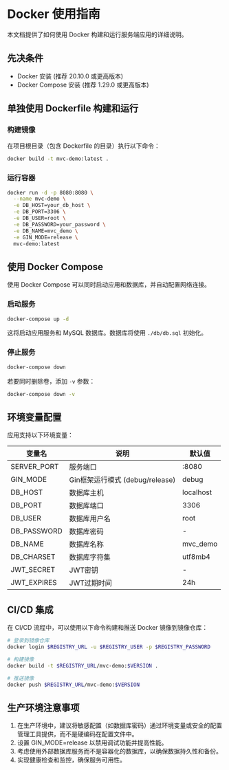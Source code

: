 # Docker 使用指南

本文档提供了如何使用 Docker 构建和运行服务端应用的详细说明。

## 先决条件

- Docker 安装 (推荐 20.10.0 或更高版本)
- Docker Compose 安装 (推荐 1.29.0 或更高版本)

## 单独使用 Dockerfile 构建和运行

### 构建镜像

在项目根目录（包含 Dockerfile 的目录）执行以下命令：

```bash
docker build -t mvc-demo:latest .
```

### 运行容器

```bash
docker run -d -p 8080:8080 \
  --name mvc-demo \
  -e DB_HOST=your_db_host \
  -e DB_PORT=3306 \
  -e DB_USER=root \
  -e DB_PASSWORD=your_password \
  -e DB_NAME=mvc_demo \
  -e GIN_MODE=release \
  mvc-demo:latest
```

## 使用 Docker Compose

使用 Docker Compose 可以同时启动应用和数据库，并自动配置网络连接。

### 启动服务

```bash
docker-compose up -d
```

这将启动应用服务和 MySQL 数据库。数据库将使用 `./db/db.sql` 初始化。

### 停止服务

```bash
docker-compose down
```

若要同时删除卷，添加 `-v` 参数：

```bash
docker-compose down -v
```

## 环境变量配置

应用支持以下环境变量：

| 变量名 | 说明 | 默认值 |
|-------|------|-------|
| SERVER_PORT | 服务端口 | :8080 |
| GIN_MODE | Gin框架运行模式 (debug/release) | debug |
| DB_HOST | 数据库主机 | localhost |
| DB_PORT | 数据库端口 | 3306 |
| DB_USER | 数据库用户名 | root |
| DB_PASSWORD | 数据库密码 | - |
| DB_NAME | 数据库名称 | mvc_demo |
| DB_CHARSET | 数据库字符集 | utf8mb4 |
| JWT_SECRET | JWT密钥 | - |
| JWT_EXPIRES | JWT过期时间 | 24h |

## CI/CD 集成

在 CI/CD 流程中，可以使用以下命令构建和推送 Docker 镜像到镜像仓库：

```bash
# 登录到镜像仓库
docker login $REGISTRY_URL -u $REGISTRY_USER -p $REGISTRY_PASSWORD

# 构建镜像
docker build -t $REGISTRY_URL/mvc-demo:$VERSION .

# 推送镜像
docker push $REGISTRY_URL/mvc-demo:$VERSION
```

## 生产环境注意事项

1. 在生产环境中，建议将敏感配置（如数据库密码）通过环境变量或安全的配置管理工具提供，而不是硬编码在配置文件中。
2. 设置 GIN_MODE=release 以禁用调试功能并提高性能。
3. 考虑使用外部数据库服务而不是容器化的数据库，以确保数据持久性和备份。
4. 实现健康检查和监控，确保服务可用性。 